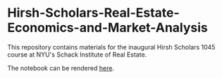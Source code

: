 # Hirsh-Scholars-Real-Estate-Economics-and-Market-Analysis
This repository contains materials for the inaugural Hirsh Scholars 1045 course at NYU's Schack Institute of Real Estate.

The notebook can be rendered [here](https://nbviewer.jupyter.org/github/thsavage/Hirsh-Scholars-Real-Estate-Economics-and-Market-Analysis/blob/master/Hirsh%20Scholars%20REAL%201045%20Supplemental%20Class%20Notes.ipynb).
